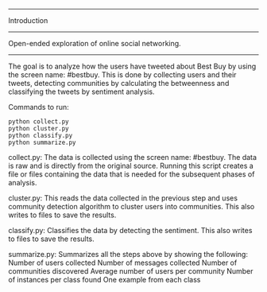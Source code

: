 *****************************************************************
Introduction
*****************************************************************
Open-ended exploration of online social networking.
*****************************************************************

The goal is to analyze how the users have tweeted about Best Buy by using the screen name: #bestbuy. This is done by collecting users and their tweets, detecting communities by calculating the betweenness and classifying the tweets by sentiment analysis.

Commands to run:
```
python collect.py
python cluster.py
python classify.py
python summarize.py
```

collect.py: The data is collected using the screen name: #bestbuy. The data is raw and is directly from the original source. Running this script creates a file or files containing the data that is needed for the subsequent phases of analysis.

cluster.py: This reads the data collected in the previous step and uses community detection algorithm to cluster users into communities. This also writes to files to save the results.

classify.py: Classifies the data by detecting the sentiment. This also writes to files to save the results.

summarize.py: Summarizes all the steps above by showing the following:
Number of users collected
Number of messages collected
Number of communities discovered
Average number of users per community
Number of instances per class found
One example from each class
